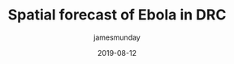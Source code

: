 ---
title: "Spatial forecast of Ebola in DRC"
layout: post
date: 2019-08-12
tag: jekyll
image: false
headerImage: false
projects: true
hidden: true # don't count this post in blog pagination
description: "Spatial forecast of Ebola in DRC"
category: project
author: jamesmunday
externalLink: https://epiforecasts.io/ebola-drc
---